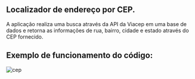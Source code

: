 ## Localizador de endereço por CEP.

A aplicação realiza uma busca através da API da Viacep em uma base de dados e retorna as informações de rua, bairro, cidade e estado através do CEP fornecido.

## Exemplo de funcionamento do código:

![cep](https://user-images.githubusercontent.com/40063504/78289936-4a45f980-74f9-11ea-8fed-8d1f3ef08cf4.PNG)
